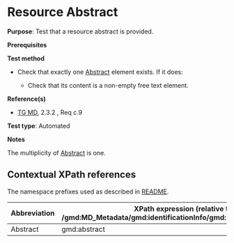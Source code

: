 # Resource Abstract

**Purpose**: Test that a resource abstract is provided.

**Prerequisites**

**Test method**

* Check that exactly one [Abstract](#abstract) element exists. If it does:

    * Check that its content is a non-empty free text element.

**Reference(s)**	 

* [TG MD](./README.md#ref_TG_MD), 2.3.2 , Req c.9


**Test type**: Automated

**Notes**

The multiplicity of [Abstract](#abstract) is one.

## Contextual XPath references

The namespace prefixes used as described in [README](./README.md#namespaces).

Abbreviation                                   |  XPath expression (relative to /gmd:MD_Metadata/gmd:identificationInfo/gmd:MD_DataIdentification)
-----------------------------------------------| -------------------------------------------------------------------------
<a name="abstract"></a> Abstract  | gmd:abstract
